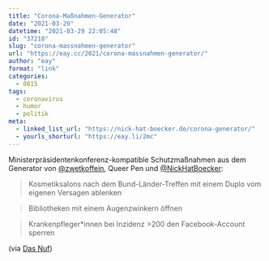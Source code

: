 ```yaml
---
title: "Corona-Maßnahmen-Generator"
date: "2021-03-29"
datetime: "2021-03-29 22:05:48"
id: "37218"
slug: "corona-massnahmen-generator"
url: "https://eay.cc/2021/corona-massnahmen-generator/"
author: "eay"
format: "link"
categories:
  - 0815
tags:
  - coronavirus
  - humor
  - politik
meta:
  - linked_list_url: "https://nick-hat-boecker.de/corona-generator/"
  - yourls_shorturl: "https://eay.li/2mc"
---
```


Ministerpräsidentenkonferenz-kompatible Schutzmaßnahmen aus dem Generator von [@zwetkoffein](https://twitter.com/zwetkoffein), Queer Pen und [@NickHatBoecker](https://twitter.com/NickHatBoecker):

> Kosmetiksalons nach dem Bund-Länder-Treffen mit einem Duplo vom eigenen Versagen ablenken

> Bibliotheken mit einem Augenzwinkern öffnen

> Krankenpfleger\*innen bei Inzidenz >200 den Facebook-Account sperren

(via [Das Nuf](https://dasnuf.de/willkommen-in-meiner-kleinen-welt/))
